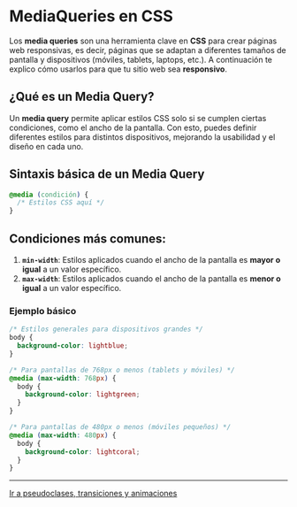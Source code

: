 # MediaQueries en CSS

Los **media queries** son una herramienta clave en **CSS** para crear páginas web responsivas, es decir, páginas que se adaptan a diferentes tamaños de pantalla y dispositivos (móviles, tablets, laptops, etc.). A continuación te explico cómo usarlos para que tu sitio web sea **responsivo**.

## ¿Qué es un Media Query?

Un **media query** permite aplicar estilos CSS solo si se cumplen ciertas condiciones, como el ancho de la pantalla. Con esto, puedes definir diferentes estilos para distintos dispositivos, mejorando la usabilidad y el diseño en cada uno.

## Sintaxis básica de un Media Query

```css
@media (condición) {
  /* Estilos CSS aquí */
}
```

## Condiciones más comunes:

1. **`min-width`**: Estilos aplicados cuando el ancho de la pantalla es **mayor o igual** a un valor específico.
2. **`max-width`**: Estilos aplicados cuando el ancho de la pantalla es **menor o igual** a un valor específico.

### Ejemplo básico

```css
/* Estilos generales para dispositivos grandes */
body {
  background-color: lightblue;
}

/* Para pantallas de 768px o menos (tablets y móviles) */
@media (max-width: 768px) {
  body {
    background-color: lightgreen;
  }
}

/* Para pantallas de 480px o menos (móviles pequeños) */
@media (max-width: 480px) {
  body {
    background-color: lightcoral;
  }
}
```

---

[Ir a pseudoclases, transiciones y animaciones](09-pseudoclases-transiciones-y-animaciones.md)
